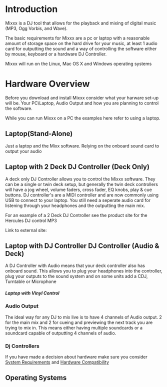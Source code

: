 # Introduction

Mixxx is a DJ tool that allows for the playback and mixing of digital
music (MP3, Ogg Vorbis, and Wave).

The basic requirements for Mixxx are a pc or laptop with a reasonable
amount of storage space on the hard drive for your music, at least 1
audio card for outputting the sound and a way of controlling the
software either by mouse, keyboard or a hardware DJ Controller.

Mixxx will run on the Linux, Mac OS X and Windows operating systems

# Hardware Overview

Before you download and install Mixxx consider what your harware set-up
will be. Your PC\\Laptop, Audio Output and how you are planning to
control the software.

While you can run Mixxx on a PC the examples here refer to using a
laptop.

## Laptop(Stand-Alone)

Just a laptop and the Mixx software. Relying on the onboard sound card
to output your audio

## Laptop with 2 Deck DJ Controller (Deck Only)

A deck only DJ Controller allows you to control the Mixxx software. They
can be a single or twin deck setup, but generally the twin deck
controllers will have a jog wheel, volume faders, cross fader, EQ knobs,
play & cue buttons. DJ controller's are a MIDI controller and are now
commonly using USB to connect to your laptop. You still need a seperate
audio card for listening through your headphones and the outputting the
main mix.

For an example of a 2 Deck DJ Controller see the product site for the
Hercules DJ control MP3

Link to external site:

## Laptop with DJ Controller DJ Controller (Audio & Deck)

A DJ Controller with Audio means that your deck controller also has
onboard sound. This allows you to plug your headphones into the
controller, plug your outputs to the sound system and on some units add
a CDJ, Turntable or Microphone

##### Laptop with Vinyl Control

### Audio Output

The ideal way for any DJ to mix live is to have 4 channels of Audio
output. 2 for the main mix and 2 for cueing and previewing the next
track you are trying to mix in. This means either having multiple
soundcards or a soundcard capable of outputting 4 channels of audio.

### Dj Controllers

If you have made a decision about hardware make sure you consider
[System Requirements](System%20Requirements) and [Hardware
Compatibility](Hardware%20Compatibility)

## Operating Systems
